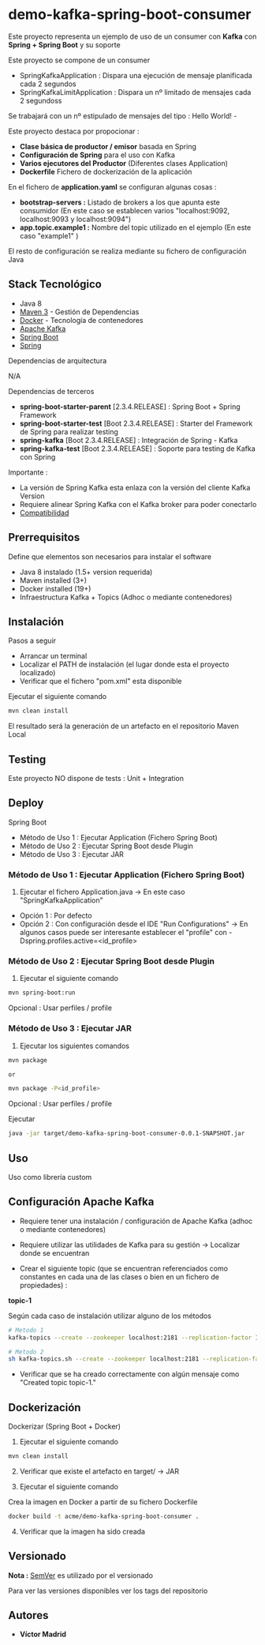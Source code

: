 # demo-kafka-spring-boot-consumer

Este proyecto representa un ejemplo de uso de un consumer con **Kafka** con **Spring + Spring Boot** y su soporte

Este proyecto se compone de un consumer 

* SpringKafkaApplication : Dispara una ejecución de mensaje planificada cada 2 segundos
* SpringKafkaLimitApplication : Dispara un nº limitado de mensajes cada 2 segundoss


Se trabajará con un nº estipulado de mensajes del tipo : Hello World! <ID> - <FECHA>


Este proyecto destaca por propocionar :

* **Clase básica de productor / emisor** basada en Spring
* **Configuración de Spring** para el uso con Kafka
* **Varios ejecutores del Productor** (Diferentes clases Application)
* **Dockerfile** Fichero de dockerización de la aplicación

En el fichero de **application.yaml** se configuran algunas cosas :

* **bootstrap-servers :** Listado de brokers a los que apunta este consumidor (En este caso se establecen varios "localhost:9092, localhost:9093 y localhost:9094")
* **app.topic.example1 :** Nombre del topic utilizado en el ejemplo (En este caso "example1" )

El resto de configuración se realiza mediante su fichero de configuración Java





## Stack Tecnológico

* Java 8
* [Maven 3](https://maven.apache.org/) - Gestión de Dependencias
* [Docker](https://www.docker.com/) - Tecnología de contenedores
* [Apache Kafka ](https://kafka.apache.org/)
* [Spring Boot](https://spring.io/projects/spring-boot)
* [Spring](https://spring.io)

Dependencias de arquitectura

N/A

Dependencias de terceros

* **spring-boot-starter-parent** [2.3.4.RELEASE] : Spring Boot + Spring Framework 
* **spring-boot-starter-test** [Boot 2.3.4.RELEASE] : Starter del Framework de Spring para realizar testing
* **spring-kafka** [Boot 2.3.4.RELEASE] : Integración de Spring - Kafka
* **spring-kafka-test** [Boot 2.3.4.RELEASE] : Soporte para testing de Kafka con Spring




Importante :

* La versión de Spring Kafka esta enlaza con la versión del cliente Kafka Version 
* Requiere alinear Spring Kafka con el Kafka broker para poder conectarlo
* [Compatibilidad](https://spring.io/projects/spring-kafka#kafka-client-compatibility)





## Prerrequisitos

Define que elementos son necesarios para instalar el software

* Java 8 instalado (1.5+ version requerida)
* Maven installed  (3+)
* Docker installed (19+)
* Infraestructura Kafka + Topics (Adhoc o mediante contenedores)





## Instalación

Pasos a seguir

* Arrancar un terminal
* Localizar el PATH de instalación (el lugar donde esta el proyecto localizado)
* Verificar que el fichero "pom.xml" esta disponible

Ejecutar el siguiente comando

```bash
mvn clean install
```

El resultado será la generación de un artefacto en el repositorio Maven Local






## Testing

Este proyecto NO dispone de tests  : Unit + Integration





## Deploy

Spring Boot

* Método de Uso 1 : Ejecutar Application (Fichero Spring Boot)
* Método de Uso 2 : Ejecutar Spring Boot desde Plugin
* Método de Uso 3 : Ejecutar JAR



### Método de Uso 1 : Ejecutar Application (Fichero Spring Boot)

1. Ejecutar el fichero Application.java -> En este caso "SpringKafkaApplication"

* Opción 1 : Por defecto
* Opción 2 : Con configuración desde el IDE "Run Configurations" -> En algunos casos puede ser interesante establecer el "profile" con -Dspring.profiles.active=<id_profile>



### Método de Uso 2 : Ejecutar Spring Boot desde Plugin

1. Ejecutar el siguiente comando

```bash
mvn spring-boot:run
```

Opcional : Usar perfiles / profile



### Método de Uso 3 : Ejecutar JAR


1. Ejecutar los siguientes comandos

```bash
mvn package

or

mvn package -P<id_profile>
```

Opcional : Usar perfiles / profile

Ejecutar

```bash
java -jar target/demo-kafka-spring-boot-consumer-0.0.1-SNAPSHOT.jar
```





## Uso

Uso como librería custom



## Configuración Apache Kafka 

* Requiere tener una instalación / configuración de Apache Kafka (adhoc o mediante contenedores)

* Requiere utilizar las utilidades de Kafka para su gestión -> Localizar donde se encuentran

* Crear el siguiente topic (que se encuentran referenciados como constantes en cada una de las clases o bien en un fichero de propiedades) :


**topic-1**

Según cada caso de instalación utilizar alguno de los métodos

```bash
# Metodo 1
kafka-topics --create --zookeeper localhost:2181 --replication-factor 1 --partitions 1 --topic topic-1

# Metodo 2
sh kafka-topics.sh --create --zookeeper localhost:2181 --replication-factor 1 --partitions 1 --topic topic-1
```

* Verificar que se ha creado correctamente con algún mensaje como "Created topic topic-1."





## Dockerización

Dockerizar (Spring Boot + Docker)


1. Ejecutar el siguiente comando

```bash
mvn clean install
```

2. Verificar que existe el artefacto en target/<artifact> -> JAR

3. Ejecutar el siguiente comando

Crea la imagen en Docker a partir de su fichero Dockerfile

```bash
docker build -t acme/demo-kafka-spring-boot-consumer .
```

4. Verificar que la imagen ha sido creada





## Versionado

**Nota :** [SemVer](http://semver.org/) es utilizado por el versionado

Para ver las versiones disponibles ver los tags del repositorio





## Autores

* **Víctor Madrid**

